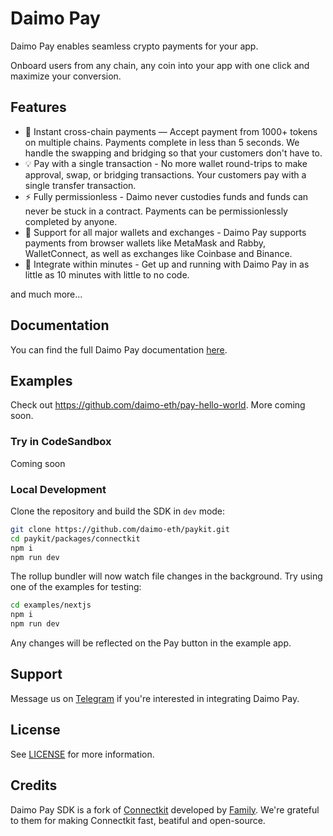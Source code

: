 <!-- TODO -->
<!-- <a href="https://docs.family.co/connectkit">
  <img width="1080" alt="connectkit" src="https://github.com/family/connectkit/assets/1930210/87c2e868-3228-44b8-82c3-a38adf6d1bbf">
</a> -->

# Daimo Pay

Daimo Pay enables seamless crypto payments for your app.

Onboard users from any chain, any coin into your app with one click and maximize your conversion.

## Features

- 🌱 Instant cross-chain payments — Accept payment from 1000+ tokens on multiple chains. Payments complete in less than 5 seconds. We handle the swapping and bridging so that your customers don't have to.
- 💡 Pay with a single transaction - No more wallet round-trips to make approval, swap, or bridging transactions. Your customers pay with a single transfer transaction.
- ⚡️ Fully permissionless - Daimo never custodies funds and funds can never be stuck in a contract. Payments can be permissionlessly completed by anyone.
- 💱 Support for all major wallets and exchanges - Daimo Pay supports payments from browser wallets like MetaMask and Rabby, WalletConnect, as well as exchanges like Coinbase and Binance.
- 💨 Integrate within minutes - Get up and running with Daimo Pay in as little as 10 minutes with little to no code.

and much more...

## Documentation

You can find the full Daimo Pay documentation [here](https://paydocs.daimo.com).

## Examples

Check out https://github.com/daimo-eth/pay-hello-world. More coming soon.

### Try in CodeSandbox

Coming soon

### Local Development

Clone the repository and build the SDK in `dev` mode:

```sh
git clone https://github.com/daimo-eth/paykit.git
cd paykit/packages/connectkit
npm i
npm run dev
```

The rollup bundler will now watch file changes in the background. Try using one of the examples for testing:

```sh
cd examples/nextjs
npm i
npm run dev
```

Any changes will be reflected on the Pay button in the example app.

## Support

Message us on [Telegram](https://t.me/daimo_support) if you're interested in integrating Daimo Pay.

## License

See [LICENSE](https://github.com/daimo-eth/paykit/blob/main/packages/connectkit/LICENSE) for more information.

## Credits

Daimo Pay SDK is a fork of [Connectkit](https://github.com/family/connectkit) developed by [Family](https://family.co). We're grateful to them for making Connectkit fast, beatiful and open-source.

